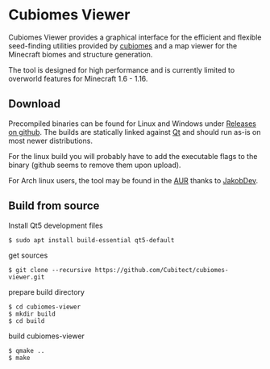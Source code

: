 # Cubiomes Viewer

Cubiomes Viewer provides a graphical interface for the efficient and flexible seed-finding utilities provided by [cubiomes](https://github.com/Cubitect/cubiomes) and a map viewer for the Minecraft biomes and structure generation.

The tool is designed for high performance and is currently limited to overworld features for Minecraft 1.6 - 1.16.


## Download

Precompiled binaries can be found for Linux and Windows under [Releases on github](https://github.com/Cubitect/cubiomes-viewer/releases). The builds are statically linked against [Qt](https://www.qt.io) and should run as-is on most newer distributions.

For the linux build you will probably have to add the executable flags to the binary (github seems to remove them upon upload).

For Arch linux users, the tool may be found in the [AUR](https://aur.archlinux.org/packages/cubiomes-viewer/) thanks to [JakobDev](https://github.com/JakobDev).


## Build from source

Install Qt5 development files
```
$ sudo apt install build-essential qt5-default
```
get sources
```
$ git clone --recursive https://github.com/Cubitect/cubiomes-viewer.git
```
prepare build directory
```
$ cd cubiomes-viewer
$ mkdir build
$ cd build
```
build cubiomes-viewer
```
$ qmake ..
$ make
```

